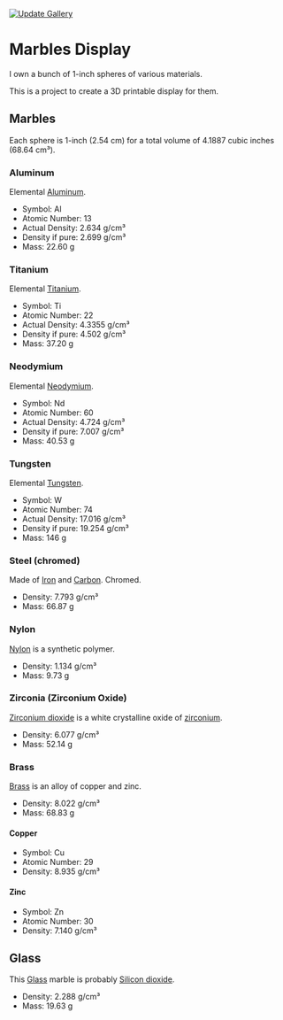 [![Update Gallery](https://github.com/docwhat/marbles-display/actions/workflows/openscad.yaml/badge.svg)](https://github.com/docwhat/marbles-display/actions/workflows/openscad.yaml)

# Marbles Display

I own a bunch of 1-inch spheres of various materials.

This is a project to create a 3D printable display for them.

## Marbles

Each sphere is 1-inch (2.54 cm) for a total volume of 4.1887 cubic inches (68.64 cm³).

### Aluminum

Elemental [Aluminum](https://en.wikipedia.org/wiki/Aluminium).

- Symbol: Al
- Atomic Number: 13
- Actual Density: 2.634 g/cm³
- Density if pure: 2.699 g/cm³
- Mass: 22.60 g

### Titanium

Elemental [Titanium](https://en.wikipedia.org/wiki/Titanium).

- Symbol: Ti
- Atomic Number: 22
- Actual Density: 4.3355 g/cm³
- Density if pure: 4.502 g/cm³
- Mass: 37.20 g

### Neodymium

Elemental [Neodymium](https://en.wikipedia.org/wiki/Neodymium).

- Symbol: Nd
- Atomic Number: 60
- Actual Density: 4.724 g/cm³
- Density if pure: 7.007 g/cm³
- Mass: 40.53 g

### Tungsten

Elemental [Tungsten](https://en.wikipedia.org/wiki/Tungsten).

- Symbol: W
- Atomic Number: 74
- Actual Density: 17.016 g/cm³
- Density if pure: 19.254 g/cm³
- Mass: 146 g

### Steel (chromed)

Made of [Iron](https://en.wikipedia.org/wiki/Iron) and [Carbon](https://en.wikipedia.org/wiki/Carbon). Chromed.

- Density: 7.793 g/cm³
- Mass: 66.87 g

### Nylon

[Nylon](https://en.wikipedia.org/wiki/Nylon) is a synthetic polymer.

- Density: 1.134 g/cm³
- Mass: 9.73 g

### Zirconia (Zirconium Oxide)

[Zirconium dioxide](https://en.wikipedia.org/wiki/Zirconium_dioxide) is a white
crystalline oxide of [zirconium](https://en.wikipedia.org/wiki/Zirconium).

- Density: 6.077 g/cm³
- Mass: 52.14 g

### Brass

[Brass](https://en.wikipedia.org/wiki/Brass) is an alloy of copper and zinc.

- Density: 8.022 g/cm³
- Mass: 68.83 g

#### Copper

- Symbol: Cu
- Atomic Number: 29
- Density: 8.935 g/cm³

#### Zinc

- Symbol: Zn
- Atomic Number: 30
- Density: 7.140 g/cm³

## Glass

This [Glass](https://en.wikipedia.org/wiki/Glass) marble is probably [Silicon dioxide](https://en.wikipedia.org/wiki/Silicon_dioxide).

- Density: 2.288 g/cm³
- Mass: 19.63 g
